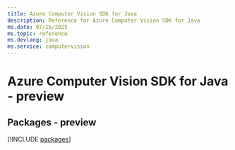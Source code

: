 ```yaml
---
title: Azure Computer Vision SDK for Java
description: Reference for Azure Computer Vision SDK for Java
ms.date: 07/15/2025
ms.topic: reference
ms.devlang: java
ms.service: computervision
---
```

# Azure Computer Vision SDK for Java - preview
## Packages - preview
[!INCLUDE [packages](computer-vision-index.md)]
